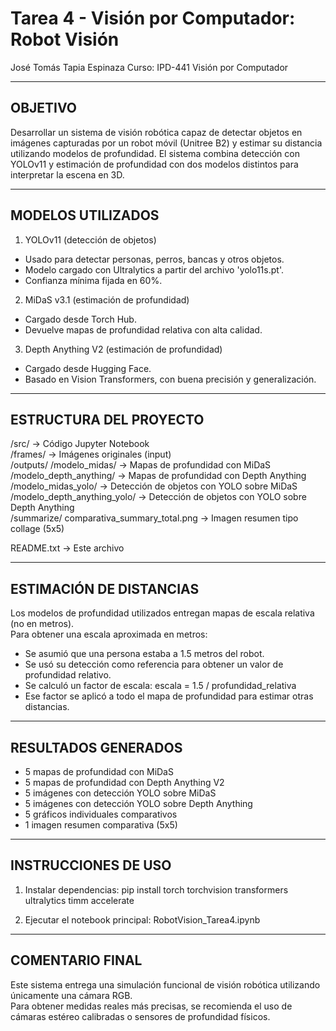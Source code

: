 Tarea 4 - Visión por Computador: Robot Visión
=============================================
José Tomás Tapia Espinaza
Curso: IPD-441 Visión por Computador  

------------------------------------------------------------
OBJETIVO
------------------------------------------------------------

Desarrollar un sistema de visión robótica capaz de detectar objetos en imágenes capturadas por un robot móvil (Unitree B2) y estimar su distancia utilizando modelos de profundidad. El sistema combina detección con YOLOv11 y estimación de profundidad con dos modelos distintos para interpretar la escena en 3D.

------------------------------------------------------------
MODELOS UTILIZADOS
------------------------------------------------------------

1. YOLOv11 (detección de objetos)
- Usado para detectar personas, perros, bancas y otros objetos.
- Modelo cargado con Ultralytics a partir del archivo 'yolo11s.pt'.
- Confianza mínima fijada en 60%.

2. MiDaS v3.1 (estimación de profundidad)
- Cargado desde Torch Hub.
- Devuelve mapas de profundidad relativa con alta calidad.

3. Depth Anything V2 (estimación de profundidad)
- Cargado desde Hugging Face.
- Basado en Vision Transformers, con buena precisión y generalización.

------------------------------------------------------------
ESTRUCTURA DEL PROYECTO
------------------------------------------------------------

/src/                          → Código Jupyter Notebook  
/frames/                       → Imágenes originales (input)  
/outputs/
    /modelo_midas/            → Mapas de profundidad con MiDaS  
    /modelo_depth_anything/   → Mapas de profundidad con Depth Anything  
    /modelo_midas_yolo/       → Detección de objetos con YOLO sobre MiDaS  
    /modelo_depth_anything_yolo/ → Detección de objetos con YOLO sobre Depth Anything  
/summarize/
    comparativa_summary_total.png → Imagen resumen tipo collage (5x5)

README.txt                    → Este archivo

------------------------------------------------------------
ESTIMACIÓN DE DISTANCIAS
------------------------------------------------------------

Los modelos de profundidad utilizados entregan mapas de escala relativa (no en metros).  
Para obtener una escala aproximada en metros:

- Se asumió que una persona estaba a 1.5 metros del robot.
- Se usó su detección como referencia para obtener un valor de profundidad relativo.
- Se calculó un factor de escala: escala = 1.5 / profundidad_relativa
- Ese factor se aplicó a todo el mapa de profundidad para estimar otras distancias.

------------------------------------------------------------
RESULTADOS GENERADOS
------------------------------------------------------------

- 5 mapas de profundidad con MiDaS
- 5 mapas de profundidad con Depth Anything V2
- 5 imágenes con detección YOLO sobre MiDaS
- 5 imágenes con detección YOLO sobre Depth Anything
- 5 gráficos individuales comparativos
- 1 imagen resumen comparativa (5x5)

------------------------------------------------------------
INSTRUCCIONES DE USO
------------------------------------------------------------

1. Instalar dependencias:
   pip install torch torchvision transformers ultralytics timm accelerate

2. Ejecutar el notebook principal:
   RobotVision_Tarea4.ipynb

------------------------------------------------------------
COMENTARIO FINAL
------------------------------------------------------------

Este sistema entrega una simulación funcional de visión robótica utilizando únicamente una cámara RGB.  
Para obtener medidas reales más precisas, se recomienda el uso de cámaras estéreo calibradas o sensores de profundidad físicos.

